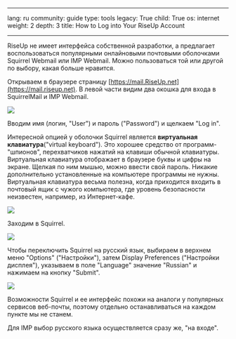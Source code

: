 

---

lang: ru
community: guide
type: tools
legacy: True
child: True
os: internet
weight: 2
depth: 3
title: How to Log into Your RiseUp Account

---

RiseUp не имеет интерфейса собственной разработки, а предлагает воспользоваться популярными онлайновыми почтовыми оболочками Squirrel Webmail или IMP Webmail. Можно пользоваться той или другой по выбору, какая больше нравится. 

Открываем в браузере страницу [https://mail.RiseUp.net](https://mail.riseup.net). В левой части видим два окошка для входа в SquirrelMail и IMP Webmail. 

![](/sbox/screen/riseup-ru/07.png)

Вводим имя (логин, &quot;User&quot;) и пароль (&quot;Password&quot;) и щелкаем &quot;Log in&quot;.

Интересной опцией у оболочки Squirrel является **виртуальная клавиатура**(&quot;virtual keyboard&quot;). Это хорошее средство от программ-&quot;шпионов&quot;, перехватчиков нажатий на клавиши обычной
клавиатуры. Виртуальная клавиатура отображает в браузере буквы и цифры на экране. Щелкая по ним мышью, можно ввести свой пароль. Никакие дополнительно установленные на компьютере программы не нужны. Виртуальная клавиатура весьма полезна, когда приходится входить в почтовый ящик с чужого компьютера, где уровень безопасности неизвестен, например, из Интернет-кафе.

![](/sbox/screen/riseup-ru/08.png)

Заходим в Squirrel.

![](/sbox/screen/riseup-ru/09.png)

Чтобы переключить Squirrel на русский язык, выбираем в верхнем меню &quot;Options&quot; (&quot;Настройки&quot;), затем Display Preferences (&quot;Настройки дисплея&quot;), указываем в поле &quot;Language&quot; значение &quot;Russian&quot; и нажимаем на кнопку &quot;Submit&quot;.

![](/sbox/screen/riseup-ru/10.png)

Возможности Squirrel и ее интерфейс похожи на аналоги у популярных сервисов веб-почты, поэтому отдельно останавливаться на каждом пункте мы не станем.

Для IMP выбор русского языка осуществляется сразу же, &quot;на входе&quot;.

